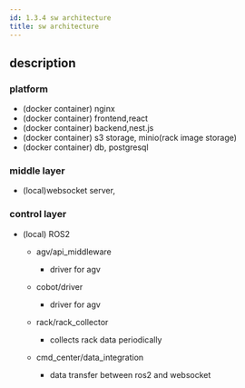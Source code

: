 ```yaml
---
id: 1.3.4 sw architecture
title: sw architecture
---
```


## description

### platform
- (docker container) nginx
- (docker container) frontend,react 
- (docker container) backend,nest.js 
- (docker container) s3 storage, minio(rack image storage)
- (docker container) db, postgresql

### middle layer
- (local)websocket server, 

### control layer
- (local) ROS2
    - agv/api_middleware
        - driver for agv
        
    - cobot/driver
        - driver for agv

    - rack/rack_collector
        - collects rack data periodically

    - cmd_center/data_integration
        - data transfer between ros2 and websocket

